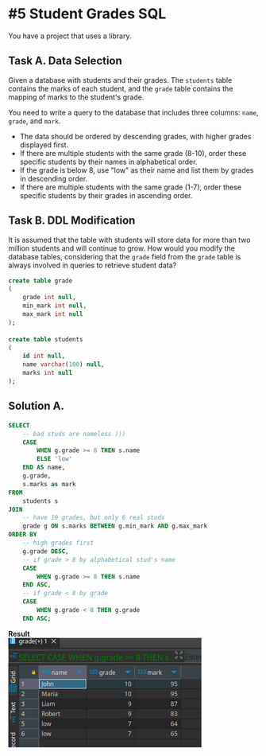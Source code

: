 # #5 Student Grades SQL

You have a project that uses a library.

## Task A. Data Selection

Given a database with students and their grades. The `students` table contains the marks of each student, and the `grade` table contains the mapping of marks to the student's grade.

You need to write a query to the database that includes three columns: `name`, `grade`, and `mark`.
- The data should be ordered by descending grades, with higher grades displayed first.
- If there are multiple students with the same grade (8-10), order these specific students by their names in alphabetical order.
- If the grade is below 8, use "low" as their name and list them by grades in descending order.
- If there are multiple students with the same grade (1-7), order these specific students by their grades in ascending order.

## Task B. DDL Modification

It is assumed that the table with students will store data for more than two million students and will continue to grow. How would you modify the database tables, considering that the `grade` field from the `grade` table is always involved in queries to retrieve student data?

```sql
create table grade
(
    grade int null,
    min_mark int null,
    max_mark int null
);

create table students
(
    id int null,
    name varchar(100) null,
    marks int null
);
```

## Solution A.
```sql
SELECT
    -- bad studs are nameless )))
    CASE
        WHEN g.grade >= 8 THEN s.name
        ELSE 'low'
    END AS name,
    g.grade,
    s.marks as mark
FROM
    students s
JOIN
    -- have 10 grades, but only 6 real studs
    grade g ON s.marks BETWEEN g.min_mark AND g.max_mark
ORDER BY
    -- high grades first
    g.grade DESC,
    -- if grade > 8 by alphabetical stud's name 
    CASE
        WHEN g.grade >= 8 THEN s.name
    END ASC,
    -- if grade < 8 by grade
    CASE
        WHEN g.grade < 8 THEN g.grade
    END ASC;
```

**Result**  
![Selection](selection.png)